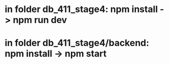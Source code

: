 # in folder db_411_stage4: npm install -> npm run dev
# in folder db_411_stage4/backend: npm install -> npm start